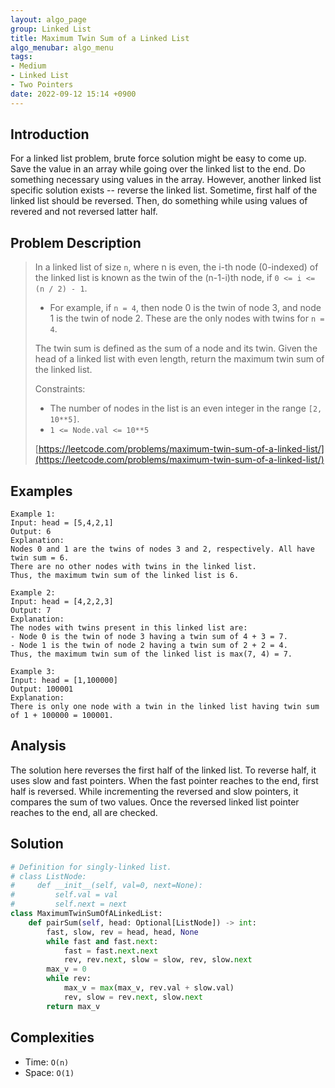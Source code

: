 ```yaml
---
layout: algo_page
group: Linked List
title: Maximum Twin Sum of a Linked List
algo_menubar: algo_menu
tags:
- Medium
- Linked List
- Two Pointers
date: 2022-09-12 15:14 +0900
---
```

## Introduction
For a linked list problem, brute force solution might be easy to come up.
Save the value in an array while going over the linked list to the end.
Do something necessary using values in the array.
However, another linked list specific solution exists -- reverse the linked list.
Sometime, first half of the linked list should be reversed.
Then, do something while using values of revered and not reversed latter half.

## Problem Description
> In a linked list of size `n`, where n is even, the i-th node (0-indexed) of the linked list is
> known as the twin of the (n-1-i)th node, if `0 <= i <= (n / 2) - 1`.
> - For example, if `n = 4`, then node 0 is the twin of node 3, and node 1 is the twin of node 2.
>   These are the only nodes with twins for `n = 4`.
>
> The twin sum is defined as the sum of a node and its twin.
> Given the head of a linked list with even length, return the maximum twin sum of the linked list.
>
> Constraints:
> - The number of nodes in the list is an even integer in the range `[2, 10**5]`.
> - `1 <= Node.val <= 10**5`
>
> [https://leetcode.com/problems/maximum-twin-sum-of-a-linked-list/](https://leetcode.com/problems/maximum-twin-sum-of-a-linked-list/)

## Examples
```
Example 1:
Input: head = [5,4,2,1]
Output: 6
Explanation:
Nodes 0 and 1 are the twins of nodes 3 and 2, respectively. All have twin sum = 6.
There are no other nodes with twins in the linked list.
Thus, the maximum twin sum of the linked list is 6. 
```

```
Example 2:
Input: head = [4,2,2,3]
Output: 7
Explanation:
The nodes with twins present in this linked list are:
- Node 0 is the twin of node 3 having a twin sum of 4 + 3 = 7.
- Node 1 is the twin of node 2 having a twin sum of 2 + 2 = 4.
Thus, the maximum twin sum of the linked list is max(7, 4) = 7. 
```

```
Example 3:
Input: head = [1,100000]
Output: 100001
Explanation:
There is only one node with a twin in the linked list having twin sum of 1 + 100000 = 100001.
```

## Analysis
The solution here reverses the first half of the linked list.
To reverse half, it uses slow and fast pointers.
When the fast pointer reaches to the end, first half is reversed.
While incrementing the reversed and slow pointers, it compares the sum of two values.
Once the reversed linked list pointer reaches to the end, all are checked.

## Solution
```python
# Definition for singly-linked list.
# class ListNode:
#     def __init__(self, val=0, next=None):
#         self.val = val
#         self.next = next
class MaximumTwinSumOfALinkedList:
    def pairSum(self, head: Optional[ListNode]) -> int:
        fast, slow, rev = head, head, None
        while fast and fast.next:
            fast = fast.next.next
            rev, rev.next, slow = slow, rev, slow.next
        max_v = 0
        while rev:
            max_v = max(max_v, rev.val + slow.val)
            rev, slow = rev.next, slow.next
        return max_v
```

## Complexities
- Time: `O(n)`
- Space: `O(1)`
